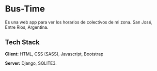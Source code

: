 # Bus-Time

Es una web app para ver los horarios de colectivos de mi zona. San José, Entre Rios, Argentina.

## Tech Stack

**Client:** HTML, CSS (SASS), Javascript, Bootstrap

**Server:** Django, SQLITE3.
